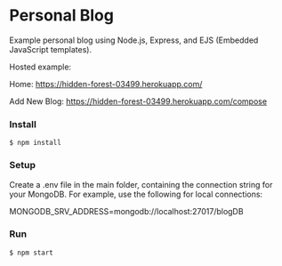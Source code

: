 # Personal Blog

Example personal blog using Node.js, Express, and EJS (Embedded JavaScript templates).

Hosted example:

Home: https://hidden-forest-03499.herokuapp.com/

Add New Blog: https://hidden-forest-03499.herokuapp.com/compose

### Install

    $ npm install

### Setup

Create a .env file in the main folder, containing the connection string for your MongoDB. For example, use the following for local connections:

MONGODB_SRV_ADDRESS=mongodb://localhost:27017/blogDB

### Run

    $ npm start
